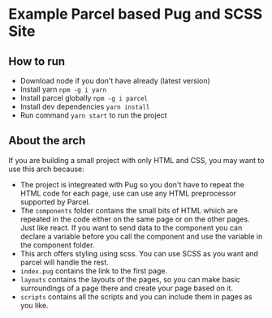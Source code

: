 # Example Parcel based Pug and SCSS Site

## How to run

- Download node if you don't have already (latest version)
- Install yarn `npm -g i yarn`
- Install parcel globally `npm -g i parcel`
- Install dev dependencies `yarn install`
- Run command `yarn start` to run the project

## About the arch

If you are building a small project with only HTML and CSS, you may want to use this arch because:

- The project is integreated with Pug so you don't have to repeat the HTML code for each page, use can use any HTML preprocessor supported by Parcel.
- The `components` folder contains the small bits of HTML whiich are repeated in the code either on the same page or on the other pages. Just like react.
  If you want to send data to the component you can declare a variable before you call the component and use the variable in the component folder.
- This arch offers styling using scss. You can use SCSS as you want and parcel will handle the rest.
- `index.pug` contains the link to the first page.
- `layouts` contains the layouts of the pages, so you can make basic surroundings of a page there and create your page based on it.
- `scripts` contains all the scripts and you can include them in pages as you like.
